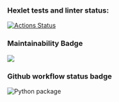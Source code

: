 ### Hexlet tests and linter status:
[![Actions Status](https://github.com/Oleg-Kistanov/python-project-lvl2/workflows/hexlet-check/badge.svg)](https://github.com/Oleg-Kistanov/python-project-lvl2/actions)

### Maintainability Badge
<a href="https://codeclimate.com/github/Oleg-Kistanov/python-project-lvl2/maintainability"><img src="https://api.codeclimate.com/v1/badges/3815b70ee6a17f198ca9/maintainability" /></a>

### Github workflow status badge
![Python package](https://github.com/Oleg-Kistanov/python-project-lvl2/workflows/Python-package-2/badge.svg)


